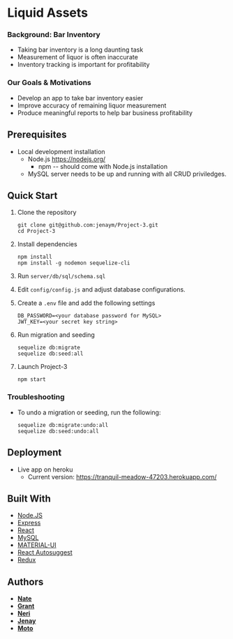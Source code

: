 # Liquid Assets

### Background: Bar Inventory
* Taking bar inventory is a long daunting task
* Measurement of liquor is often inaccurate
* Inventory tracking is important for profitability

### Our Goals & Motivations
* Develop an app to take bar inventory easier
* Improve accuracy of remaining liquor measurement
* Produce meaningful reports to help bar business profitability

## Prerequisites
  * Local development installation
    * Node.js https://nodejs.org/
      * npm -- should come with Node.js installation
    * MySQL server needs to be up and running with all CRUD priviledges.

## Quick Start

1. Clone the repository
    ```
    git clone git@github.com:jenaym/Project-3.git
    cd Project-3
    ```

2. Install dependencies
    ```
    npm install
    npm install -g nodemon sequelize-cli
    ```

3. Run `server/db/sql/schema.sql`

4. Edit `config/config.js` and adjust database configurations.

5. Create a `.env` file and add the following settings
    ```
    DB_PASSWORD=<your database password for MySQL>
    JWT_KEY=<your secret key string>
    ```

6. Run migration and seeding
    ```
    sequelize db:migrate
    sequelize db:seed:all
    ```

7. Launch Project-3
    ```
    npm start
    ```

### Troubleshooting

* To undo a migration or seeding, run the following:
    ```
    sequelize db:migrate:undo:all
    sequelize db:seed:undo:all
    ```

## Deployment
* Live app on heroku
  * Current version: https://tranquil-meadow-47203.herokuapp.com/

## Built With

* [Node.JS](https://nodejs.org/)
* [Express](http://expressjs.com/)
* [React](https://reactjs.org/)
* [MySQL](https://www.mysql.com/)
* [MATERIAL-UI](https://material-ui.com/)
* [React Autosuggest](https://react-autosuggest.js.org/)
* [Redux](https://redux.js.org/)

## Authors
* [__Nate__](https://github.com/nholdsworth) 
* [__Grant__](https://github.com/jgrantlyons)
* [__Neri__](https://github.com/xoamara)
* [__Jenay__](https://github.com/jenaym)
* [__Moto__](https://github.com/mmakino)

